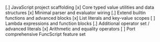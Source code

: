 [.] JavaScript project scaffolding
  [x] Core typed value utilities and data structures
  [x] Minimal parser and evaluator wiring
  [.] Extend builtin functions and advanced blocks
    [x] List literals and key-value scopes
    [ ] Lambda expressions and function blocks
    [.] Additional operator set / advanced literals
      [x] Arithmetic and equality operators
  [ ] Port comprehensive FuncScript feature set
